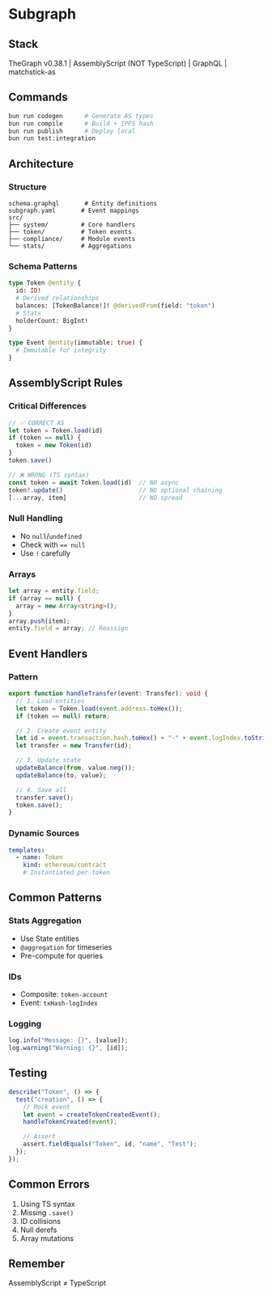 # Subgraph

## Stack

TheGraph v0.38.1 | AssemblyScript (NOT TypeScript) | GraphQL | matchstick-as

## Commands

```bash
bun run codegen      # Generate AS types
bun run compile      # Build + IPFS hash
bun run publish      # Deploy local
bun run test:integration
```

## Architecture

### Structure

```
schema.graphql       # Entity definitions
subgraph.yaml       # Event mappings
src/
├── system/         # Core handlers
├── token/          # Token events
├── compliance/     # Module events
└── stats/          # Aggregations
```

### Schema Patterns

```graphql
type Token @entity {
  id: ID!
  # Derived relationships
  balances: [TokenBalance!]! @derivedFrom(field: "token")
  # Stats
  holderCount: BigInt!
}

type Event @entity(immutable: true) {
  # Immutable for integrity
}
```

## AssemblyScript Rules

### Critical Differences

```typescript
// ✅ CORRECT AS
let token = Token.load(id)
if (token == null) {
  token = new Token(id)
}
token.save()

// ❌ WRONG (TS syntax)
const token = await Token.load(id)  // NO async
token?.update()                     // NO optional chaining
[...array, item]                    // NO spread
```

### Null Handling

- No `null`/`undefined`
- Check with `== null`
- Use `!` carefully

### Arrays

```typescript
let array = entity.field;
if (array == null) {
  array = new Array<string>();
}
array.push(item);
entity.field = array; // Reassign
```

## Event Handlers

### Pattern

```typescript
export function handleTransfer(event: Transfer): void {
  // 1. Load entities
  let token = Token.load(event.address.toHex());
  if (token == null) return;

  // 2. Create event entity
  let id = event.transaction.hash.toHex() + "-" + event.logIndex.toString();
  let transfer = new Transfer(id);

  // 3. Update state
  updateBalance(from, value.neg());
  updateBalance(to, value);

  // 4. Save all
  transfer.save();
  token.save();
}
```

### Dynamic Sources

```yaml
templates:
  - name: Token
    kind: ethereum/contract
    # Instantiated per token
```

## Common Patterns

### Stats Aggregation

- Use State entities
- `@aggregation` for timeseries
- Pre-compute for queries

### IDs

- Composite: `token-account`
- Event: `txHash-logIndex`

### Logging

```typescript
log.info("Message: {}", [value]);
log.warning("Warning: {}", [id]);
```

## Testing

```typescript
describe("Token", () => {
  test("creation", () => {
    // Mock event
    let event = createTokenCreatedEvent();
    handleTokenCreated(event);

    // Assert
    assert.fieldEquals("Token", id, "name", "Test");
  });
});
```

## Common Errors

1. Using TS syntax
2. Missing `.save()`
3. ID collisions
4. Null derefs
5. Array mutations

## Remember

AssemblyScript ≠ TypeScript
